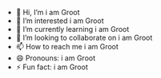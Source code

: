 - 👋 Hi, I’m i am Groot
- 👀 I’m interested i am Groot
- 🌱 I’m currently learning i am Groot
- 💞️ I’m looking to collaborate on i am Groot
- 📫 How to reach me i am Groot
- 😄 Pronouns: i am Groot
- ⚡ Fun fact: i am Groot

<!---
Petizu/Petizu is a ✨ special ✨ repository because its `README.md` (this file) appears on your GitHub profile.
You can click the Preview link to take a look at your changes.
--->
